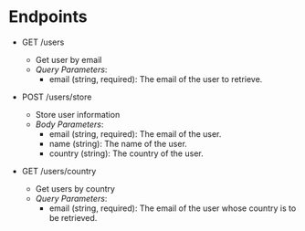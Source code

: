# Endpoints

- GET /users
  - Get user by email
  - *Query Parameters*:
    - email (string, required): The email of the user to retrieve.

- POST /users/store
  - Store user information
  - *Body Parameters*:
    - email (string, required): The email of the user.
    - name (string): The name of the user.
    - country (string): The country of the user.

- GET /users/country
  - Get users by country
  - *Query Parameters*:
    - email (string, required): The email of the user whose country is to be retrieved.

